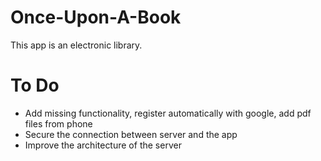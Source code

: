 # Once-Upon-A-Book

This app is an electronic library.

# To Do
- Add missing functionality, register automatically with google, add pdf files from phone
- Secure the connection between server and the app
- Improve the architecture of the server
